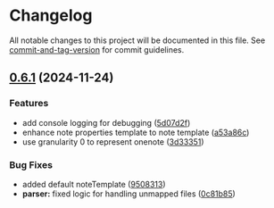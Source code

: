 # Changelog

All notable changes to this project will be documented in this file. See [commit-and-tag-version](https://github.com/absolute-version/commit-and-tag-version) for commit guidelines.

## [0.6.1](https://github.com/aoout/obsidian-epub-importer/compare/0.6.0...0.6.1) (2024-11-24)


### Features

* add console logging for debugging ([5d07d2f](https://github.com/aoout/obsidian-epub-importer/commit/5d07d2f323ec1828f2e060e5aa92b5d347f9a137))
* enhance note properties template to note template ([a53a86c](https://github.com/aoout/obsidian-epub-importer/commit/a53a86c084d051d6ff7119b8ad921efe00830a62))
* use granularity 0 to represent onenote ([3d33351](https://github.com/aoout/obsidian-epub-importer/commit/3d3335177cc110a11e2ca1426183ea998476336e))


### Bug Fixes

* added default noteTemplate ([9508313](https://github.com/aoout/obsidian-epub-importer/commit/9508313a9852c3bab725b8ef2703a7353080bac8))
* **parser:** fixed logic for handling unmapped files ([0c81b85](https://github.com/aoout/obsidian-epub-importer/commit/0c81b85236822a474d4af42ae5f09489e830994d))
